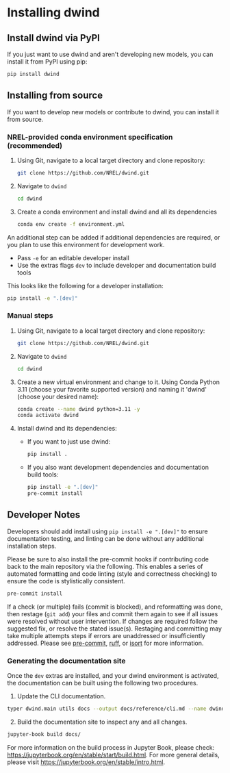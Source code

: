 # Installing dwind

## Install dwind via PyPI

If you just want to use dwind and aren't developing new models, you can install it from PyPI using pip:

```bash
pip install dwind
```

## Installing from source

If you want to develop new models or contribute to dwind, you can install it from source.

### NREL-provided conda environment specification (recommended)

1. Using Git, navigate to a local target directory and clone repository:

    ```bash
    git clone https://github.com/NREL/dwind.git
    ```

2. Navigate to `dwind`

    ```bash
    cd dwind
    ```

3. Create a conda environment and install dwind and all its dependencies

    ```bash
    conda env create -f environment.yml
    ```

An additional step can be added if additional dependencies are required, or you plan to use this
environment for development work.

- Pass `-e` for an editable developer install
- Use the extras flags `dev` to include developer and documentation build tools

This looks like the following for a developer installation:

```bash
pip install -e ".[dev]"
```

### Manual steps

1. Using Git, navigate to a local target directory and clone repository:

    ```bash
    git clone https://github.com/NREL/dwind.git
    ```

2. Navigate to `dwind`

    ```bash
    cd dwind
    ```

3. Create a new virtual environment and change to it. Using Conda Python 3.11 (choose your favorite
   supported version) and naming it 'dwind' (choose your desired name):

    ```bash
    conda create --name dwind python=3.11 -y
    conda activate dwind
    ```

4. Install dwind and its dependencies:

   - If you want to just use dwind:

       ```bash
       pip install .
       ```

    - If you also want development dependencies and documentation build tools:

       ```bash
       pip install -e ".[dev]"
       pre-commit install
       ```

## Developer Notes

Developers should add install using `pip install -e ".[dev]"` to ensure documentation testing, and
linting can be done without any additional installation steps.

Please be sure to also install the pre-commit hooks if contributing code back to the main
repository via the following. This enables a series of automated formatting and code linting
(style and correctness checking) to ensure the code is stylistically consistent.

```bash
pre-commit install
```

If a check (or multiple) fails (commit is blocked), and reformatting was done, then restage
(`git add`) your files and commit them again to see if all issues were resolved without user
intervention. If changes are required follow the suggested fix, or resolve the stated
issue(s). Restaging and committing may take multiple attempts steps if errors are unaddressed
or insufficiently addressed. Please see [pre-commit](https://pre-commit.com/),
[ruff](https://docs.astral.sh/ruff/), or [isort](https://pycqa.github.io/isort/) for more
information.

### Generating the documentation site

Once the `dev` extras are installed, and your dwind environment is activated, the documentation can
be built using the following two procedures.

1. Update the CLI documentation.

```bash
typer dwind.main utils docs --output docs/reference/cli.md --name dwind
```

2. Build the documentation site to inspect any and all changes.

```bash
jupyter-book build docs/
```

For more information on the build process in Jupyter Book, please check:
https://jupyterbook.org/en/stable/start/build.html. For more general details, please visit
https://jupyterbook.org/en/stable/intro.html.
